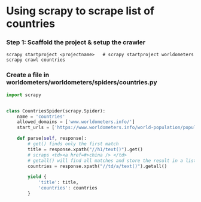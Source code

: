 # Using scrapy to scrape list of countries


### Step 1: Scaffold the project & setup the crawler
```
scrapy startproject <projectname>   # scrapy startproject worldometers
scrapy crawl countries
```


### Create a file in worldometers/worldometers/spiders/countries.py

```python
import scrapy


class CountriesSpider(scrapy.Spider):
    name = 'countries'
    allowed_domains = ['www.worldometers.info/']
    start_urls = ['https://www.worldometers.info/world-population/population-by-country/']

    def parse(self, response):
        # get() finds only the first match
        title = response.xpath("//h1/text()").get()
        # scraps <td><a href=#>china /> </td> 
        # getall() will find all matches and store the result in a list
        countries = response.xpath("//td/a/text()").getall()

        yield {
            'title': title,
            'countries': countries
        }
```